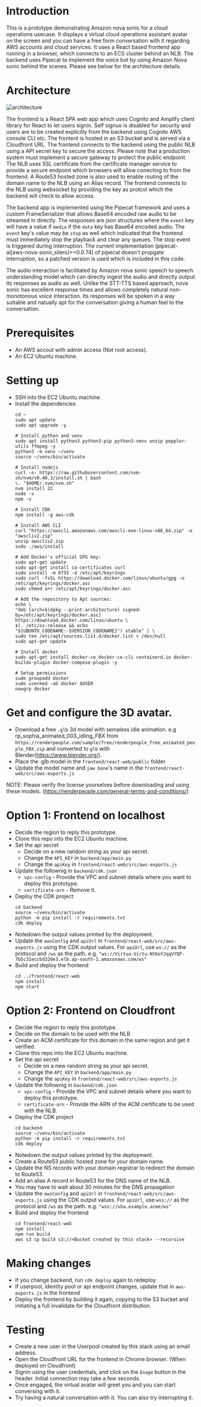 # Introduction
This is a prototype demonstrating Amazon nova sonic for a cloud operations usecase. It displays a virtual cloud operations assistant avatar on the screen and you can have a free form conversation with it regarding AWS accounts and cloud services. It uses a React based frontend app running in a browser, which connects to an ECS cluster behind an NLB. The backend uses Pipecat to implement the voice bot by using Amazon Nova sonic behind the scenes. Please see below for the architecture details.

# Architecture
![architecture](architecture.png)

The frontend is a React SPA web app which uses Cognito and Amplify client library for React to let users signin. Self signuo is disabled for security and users are to be created explicitly from the backend using Cognito AWS console CLI etc. The frontent is hosted in an S3 bucket and is served via a Cloudfront URL. The frontend connects to the backend using the public NLB using a API secret key to secure the access. Please note that a production system must implement a secure gateway to protect the public endpoint. The NLB uses SSL certificate from the certificate manager service to provide a secure endpoint which browsers will allow conecting to from the frontend. A Route53 hosted zone is also used to enable routing of the domain name to the NLB using an Alias record. The frontend connects to the NLB using websocket by providing the key as protcol which the backend will check to allow access.

The backend app is implemented using the Pipecat framework and uses a custom FrameSerializer that allows Base64 encoded raw audio to be streamed in directly. The responses are json structures where the `event` key will have a value if `media` if the `data` key has Base64 encoded audio. The `event` key's value may be `stop` as well which indicated that the frontend must immediately stop the playback and clear any queues. The stop event is triggered during interruption. The current implementation (pipecat-ai[aws-nova-sonic,silero]==0.0.74) of pipecat doesn't propgate interruption, so a patched version is used which is included in this code. 

The audio interaction is facilitated by Amazon nova sonic speech to speech understanding model which can directly ingest the audio and directly output its responses as audio as well. Unlike the STT-TTS based approach, nova sonic has excellent response times and allows completely natural non-monotonous voice interaction. Its responses will be spoken in a way suitable and natually apt for the conversation giving a human feel to the conversation.

# Prerequisites
- An AWS accout with admin access (Not root access).
- An EC2 Ubuntu machine.

# Setting up
- SSH into the EC2 Ubuntu machine.
- Install the dependencies
    ```
    cd ~
    sudo apt update
    sudo apt upgrade -y

    # Install python and venv
    sudo apt install python3 python3-pip python3-venv unzip poppler-utils ffmpeg -y
    python3 -m venv ~/venv
    source ~/venv/bin/activate

    # Install nodejs
    curl -o- https://raw.githubusercontent.com/nvm-sh/nvm/v0.40.3/install.sh | bash
    \. "$HOME/.nvm/nvm.sh"
    nvm install 22
    node -v
    npm -v

    # Install CDK
    npm install -g aws-cdk

    # Install AWS CLI
    curl "https://awscli.amazonaws.com/awscli-exe-linux-x86_64.zip" -o "awscliv2.zip"
    unzip awscliv2.zip
    sudo ./aws/install

    # Add Docker's official GPG key:
    sudo apt-get update
    sudo apt-get install ca-certificates curl
    sudo install -m 0755 -d /etc/apt/keyrings
    sudo curl -fsSL https://download.docker.com/linux/ubuntu/gpg -o /etc/apt/keyrings/docker.asc
    sudo chmod a+r /etc/apt/keyrings/docker.asc

    # Add the repository to Apt sources:
    echo \
    "deb [arch=$(dpkg --print-architecture) signed-by=/etc/apt/keyrings/docker.asc] https://download.docker.com/linux/ubuntu \
    $(. /etc/os-release && echo "${UBUNTU_CODENAME:-$VERSION_CODENAME}") stable" | \
    sudo tee /etc/apt/sources.list.d/docker.list > /dev/null
    sudo apt-get update

    # Install docker
    sudo apt-get install docker-ce docker-ce-cli containerd.io docker-buildx-plugin docker-compose-plugin -y

    # Setup permissions
    sudo groupadd docker
    sudo usermod -aG docker $USER
    newgrp docker
    ```

# Get and configure the 3D avatar.
- Download a free `.glb` 3d model with semaless idle animation. e.g rp_sophia_animated_003_idling_FBX from `https://renderpeople.com/sample/free/renderpeople_free_animated_people_FBX.zip` and converted to `glb` with Blender(https://www.blender.org/).
- Place the .glb model in the `frontend/react-web/public` folder.
- Update the model name and `jaw bone`'s name in the `frontend/react-web/src/aws-exports.js`

NOTE: Please verify the license yourselves before downloading and using these models. (https://renderpeople.com/general-terms-and-conditions/)

# Option 1: Frontend on localhost
- Decide the region to reply this prototype.
- Clone this repo into the EC2 Ubuntu machine.
- Set the api secret
    - Decide on a new random string as your api secret.
    - Change the `API_KEY` in `backend/app/main.py`
    - Change the `apiKey` in `frontend/react-web/src/aws-exports.js`
- Update the follownig in `backend/cdk.json`
    - `vpc-config` - Provide the VPC and subnet details where you want to deploy this prototype.
    - `certificate-arn` - Remove it.
- Deploy the CDK project
    ```
    cd backend
    source ~/venv/bin/activate
    python -m pip install -r requirements.txt
    cdk deploy
    ```
- Notedown the output values printed by the deployment.
- Update the `awsConfig` and `apiUrl` in `frontend/react-web/src/aws-exports.js` using the CDK output values. For `apiUrl`, use `ws://` as the protocol and `/ws` as the path. e.g. `"ws://Virtua-Virtu-NtKoYJqqVYQF-7b5c31eccbd320e3.elb.ap-south-1.amazonaws.com/ws"`
- Build and deploy the frontend
    ```
    cd ../frontend/react-web
    npm install
    npm start
    ```

# Option 2: Frontend on Cloudfront
- Decide the region to reply this prototype.
- Decide on the domain to be used with the NLB 
- Create an ACM certificate for this domain in the same region and get it verified.
- Clone this repo into the EC2 Ubuntu machine.
- Set the api secret
    - Decide on a new random string as your api secret.
    - Change the `API_KEY` in `backend/app/main.py`
    - Change the `apiKey` in `frontend/react-web/src/aws-exports.js`
- Update the follownig in `backend/cdk.json`
    - `vpc-config` - Provide the VPC and subnet details where you want to deploy this prototype.
    - `certificate-arn` - Provide the ARN of the ACM certificate to be used with the NLB.
- Deploy the CDK project
    ```
    cd backend
    source ~/venv/bin/activate
    python -m pip install -r requirements.txt
    cdk deploy
    ```
- Notedown the output values printed by the deployment.
- Create a Route53 public hosted zone for your domain name.
- Update the NS records with your domain registrar to redirect the domain to Route53.
- Add an alias A record in Route53 for the DNS name of the NLB. 
- You may have to wait about 30 minutes for the DNS propagation
- Update the `awsConfig` and `apiUrl` in `frontend/react-web/src/aws-exports.js` using the CDK output values. For `apiUrl`, use `wss://` as the protocol and `/ws` as the path. e.g. `"wss://vba.example.acme/ws"`
- Build and deploy the frontend
    ```
    cd frontend/react-web
    npm install
    npm run build
    aws s3 cp build s3://<Bucket created by this stack> --recursive
    ```

# Making changes
- If you change backend, run `cdk deploy` again to redeploy
- If userpool, identity pool or api endpoint changes, update that in `aws-exports.js` in the frontend
- Deploy the frontend by building it again, copying to the S3 bucket and initiating a full invalidate for the Cloudfront distribution.

# Testing
- Create a new user in the Userpool created by this stack using an email address.
- Open the Cloudfront URL for the frontend in Chrome browser. (When deployed on Cloudfront)
- Signin using the user credentials, and click on the `Enage` button in the header. Initial connection may take a few seconds.
- Once engaged, the virtual avatar will greet you and you can start conversing with it.
- Try having a natural conversation with it. You can also try interrupting it.